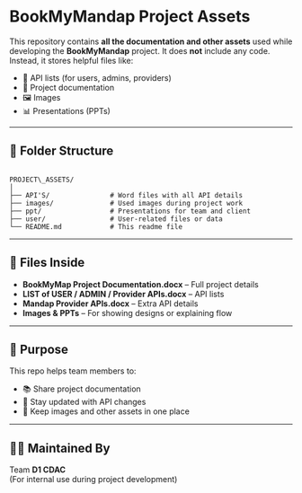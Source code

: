 # BookMyMandap Project Assets

This repository contains **all the documentation and other assets** used while developing the **BookMyMandap** project. It does **not** include any code. Instead, it stores helpful files like:

- 📄 API lists (for users, admins, providers)
- 🧾 Project documentation
- 🖼️ Images
- 📊 Presentations (PPTs)

---

## 📁 Folder Structure

```

PROJECT\_ASSETS/
│
├── API'S/               # Word files with all API details
├── images/              # Used images during project work
├── ppt/                 # Presentations for team and client
├── user/                # User-related files or data
└── README.md            # This readme file

```

---

## 📄 Files Inside

- **BookMyMap Project Documentation.docx** – Full project details  
- **LIST of USER / ADMIN / Provider APIs.docx** – API lists  
- **Mandap Provider APIs.docx** – Extra API details  
- **Images & PPTs** – For showing designs or explaining flow

---

## 🔧 Purpose

This repo helps team members to:

- 📚 Share project documentation  
- 🤝 Stay updated with API changes  
- 📁 Keep images and other assets in one place

---

## 👨‍💻 Maintained By

Team **D1 CDAC**  
(For internal use during project development)
```
